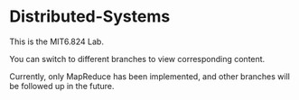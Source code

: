 # Distributed-Systems
This is the MIT6.824 Lab.

You can switch to different branches to view corresponding content. 

Currently, only MapReduce has been implemented, and other branches will be followed up in the future.
